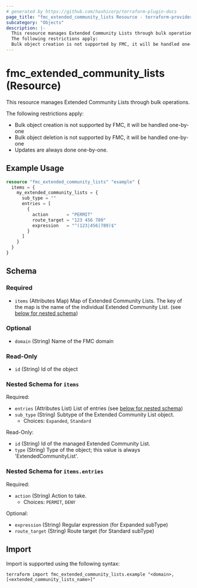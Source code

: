 ```yaml
---
# generated by https://github.com/hashicorp/terraform-plugin-docs
page_title: "fmc_extended_community_lists Resource - terraform-provider-fmc"
subcategory: "Objects"
description: |-
  This resource manages Extended Community Lists through bulk operations.
  The following restrictions apply:
  Bulk object creation is not supported by FMC, it will be handled one-by-oneBulk object deletion is not supported by FMC, it will be handled one-by-oneUpdates are always done one-by-one.
---
```


# fmc_extended_community_lists (Resource)

This resource manages Extended Community Lists through bulk operations.

The following restrictions apply:
  - Bulk object creation is not supported by FMC, it will be handled one-by-one
  - Bulk object deletion is not supported by FMC, it will be handled one-by-one
  - Updates are always done one-by-one.

## Example Usage

```terraform
resource "fmc_extended_community_lists" "example" {
  items = {
    my_extended_community_lists = {
      sub_type = ""
      entries = [
        {
          action       = "PERMIT"
          route_target = "123 456 789"
          expression   = "^(123|456|789)$"
        }
      ]
    }
  }
}
```

<!-- schema generated by tfplugindocs -->
## Schema

### Required

- `items` (Attributes Map) Map of Extended Community Lists. The key of the map is the name of the individual Extended Community List. (see [below for nested schema](#nestedatt--items))

### Optional

- `domain` (String) Name of the FMC domain

### Read-Only

- `id` (String) Id of the object

<a id="nestedatt--items"></a>
### Nested Schema for `items`

Required:

- `entries` (Attributes List) List of entries (see [below for nested schema](#nestedatt--items--entries))
- `sub_type` (String) Subtype of the Extended Community List object.
  - Choices: `Expanded`, `Standard`

Read-Only:

- `id` (String) Id of the managed Extended Community List.
- `type` (String) Type of the object; this value is always 'ExtendedCommunityList'.

<a id="nestedatt--items--entries"></a>
### Nested Schema for `items.entries`

Required:

- `action` (String) Action to take.
  - Choices: `PERMIT`, `DENY`

Optional:

- `expression` (String) Regular expression (for Expanded subType)
- `route_target` (String) Route target (for Standard subType)

## Import

Import is supported using the following syntax:

```shell
terraform import fmc_extended_community_lists.example "<domain>,[<extended_community_lists_name>]"
```
